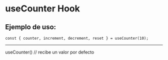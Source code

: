 # useCounter Hook

Ejemplo de uso:
---
    const { counter, increment, decrement, reset } = useCounter(10);
---

useCounter() // recibe un valor por defecto